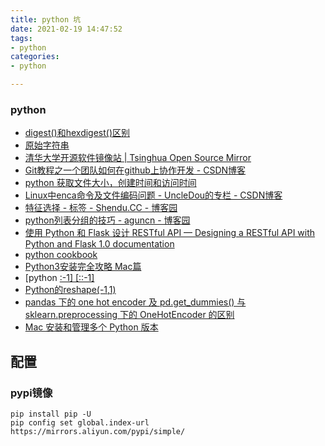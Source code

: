 ```yaml
---
title: python 坑
date: 2021-02-19 14:47:52
tags:
- python
categories:
- python

---
```


### python

- [digest()和hexdigest()区别](https://www.cnblogs.com/yrxns/p/7727471.html)
- [原始字符串](http://www.cnblogs.com/s502/archive/2013/03/22/2975187.html)
- [清华大学开源软件镜像站 | Tsinghua Open Source Mirror](https://mirrors.tuna.tsinghua.edu.cn/)
- [Git教程之一个团队如何在github上协作开发 - CSDN博客](https://blog.csdn.net/Gpwner/article/details/53140016)
- [python 获取文件大小，创建时间和访问时间](https://www.cnblogs.com/shaosks/p/5614630.html)
- [Linux中enca命令及文件编码问题 - UncleDou的专栏 - CSDN博客](https://blog.csdn.net/uncledou/article/details/8693499)
- [特征选择 - 标签 - Shendu.CC - 博客园](https://www.cnblogs.com/dacc123/tag/特征选择/)
- [python列表分组的技巧 - aguncn - 博客园](https://www.cnblogs.com/aguncn/p/5912712.html)
- [使用 Python 和 Flask 设计 RESTful API — Designing a RESTful API with Python and Flask 1.0 documentation](http://www.pythondoc.com/flask-restful/first.html)
- [python cookbook](https://python3-cookbook.readthedocs.io/zh_CN/latest/c01/p02_unpack_elements_from_iterables.html)
- [Python3安装完全攻略 Mac篇](https://blog.csdn.net/yxys01/article/details/103204531)
- [python [:-1\] [::-1]](https://blog.csdn.net/u014159143/article/details/80319587)
- [Python的reshape(-1,1)](https://blog.csdn.net/lxlong89940101/article/details/84314703)
- [pandas 下的 one hot encoder 及 pd.get_dummies() 与 sklearn.preprocessing 下的 OneHotEncoder 的区别](https://blog.csdn.net/lanchunhui/article/details/72870358)
- [Mac 安装和管理多个 Python 版本](https://juejin.cn/post/6844903861979709453)

## 配置

### pypi镜像

```
pip install pip -U
pip config set global.index-url https://mirrors.aliyun.com/pypi/simple/
```

